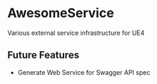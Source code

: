 # AwesomeService
Various external service infrastructure for UE4

## Future Features
- Generate Web Service for Swagger API spec
